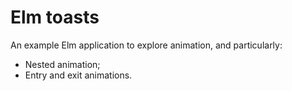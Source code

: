 # Elm toasts

An example Elm application to explore animation, and particularly:

- Nested animation;
- Entry and exit animations.

